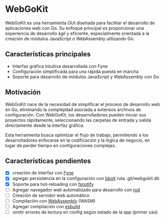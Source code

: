 # WebGoKit

WebGoKit es una herramienta GUI diseñada para facilitar el desarrollo de aplicaciones web con Go. Su enfoque principal es proporcionar una experiencia de desarrollo ágil y eficiente, especialmente orientada a la creación de módulos JavaScript o WebAssembly utilizando Go.

## Características principales

- Interfaz gráfica intuitiva desarrollada con Fyne
- Configuración simplificada para una rápida puesta en marcha
- Soporte para desarrollo de módulos JavaScript y WebAssembly con Go

## Motivación

WebGoKit nace de la necesidad de simplificar el proceso de desarrollo web en Go, eliminando la complejidad asociada a extensos archivos de configuración. Con WebGoKit, los desarrolladores pueden iniciar sus proyectos rápidamente, seleccionando las carpetas de entrada y salida directamente desde la interfaz gráfica.

Esta herramienta busca optimizar el flujo de trabajo, permitiendo a los desarrolladores enfocarse en la codificación y la lógica de negocio, en lugar de perder tiempo en configuraciones complejas.

## Características pendientes

- [x] creación de interfaz con [Fyne](https://fyne.io/)
- [x] agregar persistencia en la configuración con [bbolt](https://github.com/etcd-io/bbolt) ruta .git/webgokit.db
- [x] Soporte para hot-reloading con [fsnotify](https://github.com/fsnotify/fsnotify)
- [ ] Agregar navegador web automatizado para desarrollo con [rod](https://github.com/go-rod/rod)
- [ ] Creación de servidor web automático
- [ ] Compilación con [WebAssembly](https://es.wikipedia.org/wiki/WebAssembly) (WASM)
- [ ] Agregar compilación con [esbuild](https://esbuild.github.io/)
- [ ] omitir errores de lectura en config según estado de la app (primer uso) 
